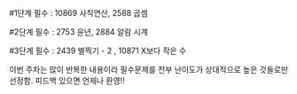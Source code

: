 #1단계
필수 : 10869 사칙연산, 2588 곱셈

#2단계
필수 : 2753 윤년, 2884 알람 시계

#3단계
필수 : 2439 별찍기 - 2 , 10871 X보다 작은 수 


이번 주차는 많이 반복한 내용이라 필수문제를 전부 난이도가 상대적으로 높은 것들로만 선정함.
피드백 있으면 언제나 환영!!
